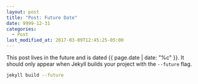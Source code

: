```yaml
---
layout: post
title: "Post: Future Date"
date: 9999-12-31
categories:
  - Post
last_modified_at: 2017-03-09T12:45:25-05:00
---
```

<span class="__dimensions_badge_embed__" data-doi="10.1001/jama.2016.9797"></span><script async src="https://badge.dimensions.ai/badge.js" charset="utf-8"></script>
This post lives in the future and is dated {{ page.date | date: "%c" }}. It should only appear when Jekyll builds your project with the `--future` flag.<span class="__dimensions_badge_embed__" data-doi="10.1001/jama.2016.9797" data-style="large_circle"></span>

```bash
jekyll build --future
```
